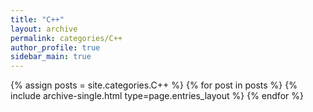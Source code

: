 ```yaml
---
title: "C++"
layout: archive
permalink: categories/C++
author_profile: true
sidebar_main: true
---
```



{% assign posts = site.categories.C++ %}
{% for post in posts %} {% include archive-single.html type=page.entries_layout %} {% endfor %}
